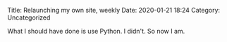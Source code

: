 Title: Relaunching my own site, weekly
Date: 2020-01-21 18:24
Category: Uncategorized

What I should have done is use Python. I didn't. So now I am.
